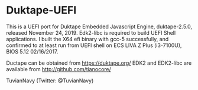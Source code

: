 # Duktape-UEFI

This is a UEFI port for Duktape Embedded Javascript Engine, duktape-2.5.0, released November 24, 2019. Edk2-libc is required to build UEFI Shell applications. I built the X64 efi binary with gcc-5 successfully, and confirmed to at least run from UEFI shell on ECS LIVA Z Plus (i3-7100U), BIOS 5.12 02/16/2017.

Ductape can be obtained from https://duktape.org/
EDK2 and EDK2-libc are available from http://github.com/tianocore/

TuvianNavy (Twitter: @TuvianNavy)

